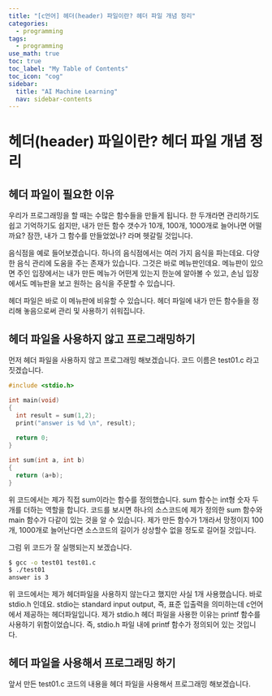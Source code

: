 ```yaml
---
title: "[c언어] 헤더(header) 파일이란? 헤더 파일 개념 정리" 
categories:
  - programming
tags:
  - programming
use_math: true
toc: true
toc_label: "My Table of Contents"
toc_icon: "cog"
sidebar:
  title: "AI Machine Learning"
  nav: sidebar-contents
---
```


# 헤더(header) 파일이란? 헤더 파일 개념 정리

## 헤더 파일이 필요한 이유

우리가 프로그래밍을 할 때는 수많은 함수들을 만들게 됩니다. 
한 두개라면 관리하기도 쉽고 기억하기도 쉽지만, 
내가 만든 함수 갯수가 10개, 100개, 1000개로 늘어나면 어떨까요?
잠깐, 내가 그 함수를 만들었었나? 라며 헷갈릴 것입니다. 

음식점을 예로 들어보겠습니다. 
하나의 음식점에서는 여러 가지 음식을 파는데요. 
다양한 음식 관리에 도움을 주는 존재가 있습니다. 
그것은 바로 메뉴판인데요. 
메뉴판이 있으면 주인 입장에서는 내가 만든 메뉴가 어떤게 있는지 한눈에 알아볼 수 있고, 
손님 입장에서도 메뉴판을 보고 원하는 음식을 주문할 수 있습니다. 

헤더 파일은 바로 이 메뉴판에 비유할 수 있습니다. 
헤더 파일에 내가 만든 함수들을 정리해 놓음으로써 관리 및 사용하기 쉬워집니다. 

## 헤더 파일을 사용하지 않고 프로그래밍하기

먼저 헤더 파일을 사용하지 않고 프로그래밍 해보겠습니다. 
코드 이름은 test01.c 라고 짓겠습니다. 

```c
#include <stdio.h>

int main(void)
{
  int result = sum(1,2);
  print("answer is %d \n", result);
  
  return 0;
}

int sum(int a, int b)
{
  return (a+b);
}

```

위 코드에서는 제가 직접 sum이라는 함수를 정의했습니다. 
sum 함수는 int형 숫자 두개를 더하는 역할을 합니다. 
코드를 보시면 하나의 소스코드에 제가 정의한 sum 함수와 main 함수가 다같이 있는 것을 알 수 있습니다. 
제가 만든 함수가 1개라서 망정이지 100개, 1000개로 늘어난다면 소스코드의 길이가 상상할수 없을 정도로 길어질 것입니다. 

그럼 위 코드가 잘 실행되는지 보겠습니다.

```bash
$ gcc -o test01 test01.c
$ ./test01
answer is 3
```

위 코드에서는 제가 헤더파일을 사용하지 않는다고 했지만 사실 1개 사용했습니다. 
바로 stdio.h 인데요. stdio는 standard input output, 즉, 표준 입출력을 의미하는데 c언어에서 제공하는 헤더파일입니다. 
제가 stdio.h 헤더 파일을 사용한 이유는 printf 함수를 사용하기 위함이었습니다. 
즉, stdio.h 파일 내에 printf 함수가 정의되어 있는 것입니다. 

## 헤더 파일을 사용해서 프로그래밍 하기

앞서 만든 test01.c 코드의 내용을 헤더 파일을 사용해서 프로그래밍 해보겠습니다. 

